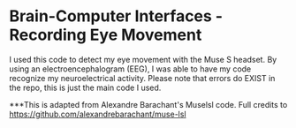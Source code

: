 # Brain-Computer Interfaces - Recording Eye Movement
I used this code to detect my eye movement with the Muse S headset. By using an electroencephalogram (EEG), I was able to have my code recognize my neuroelectrical activity. Please note that errors do EXIST in the repo, this is just the main code I used.

***This is adapted from Alexandre Barachant's Muselsl code. Full credits to https://github.com/alexandrebarachant/muse-lsl
